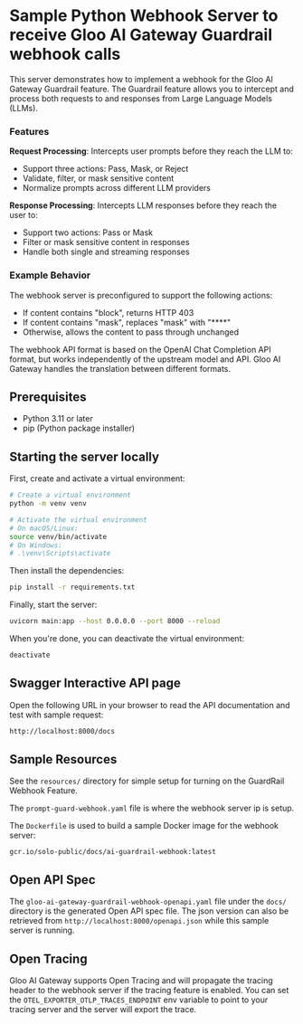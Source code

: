 # Sample Python Webhook Server to receive Gloo AI Gateway Guardrail webhook calls

This server demonstrates how to implement a webhook for the Gloo AI Gateway Guardrail feature. The Guardrail feature allows you to intercept and process both requests to and responses from Large Language Models (LLMs).

### Features

**Request Processing**: Intercepts user prompts before they reach the LLM to:
  - Support three actions: Pass, Mask, or Reject
  - Validate, filter, or mask sensitive content
  - Normalize prompts across different LLM providers

**Response Processing**: Intercepts LLM responses before they reach the user to:
  - Support two actions: Pass or Mask
  - Filter or mask sensitive content in responses
  - Handle both single and streaming responses

### Example Behavior

The webhook server is preconfigured to support the following actions:

- If content contains "block", returns HTTP 403
- If content contains "mask", replaces "mask" with "****"
- Otherwise, allows the content to pass through unchanged

The webhook API format is based on the OpenAI Chat Completion API format, but works independently of the upstream model and API. Gloo AI Gateway handles the translation between different formats.

## Prerequisites

- Python 3.11 or later
- pip (Python package installer)

## Starting the server locally

First, create and activate a virtual environment:

```bash
# Create a virtual environment
python -m venv venv

# Activate the virtual environment
# On macOS/Linux:
source venv/bin/activate
# On Windows:
# .\venv\Scripts\activate
```

Then install the dependencies:

```bash
pip install -r requirements.txt
```

Finally, start the server:

```bash
uvicorn main:app --host 0.0.0.0 --port 8000 --reload
```

When you're done, you can deactivate the virtual environment:

```bash
deactivate
```

## Swagger Interactive API page

Open the following URL in your browser to read the API documentation and test with sample request:

```bash
http://localhost:8000/docs
```

## Sample Resources

See the `resources/` directory for simple setup for turning on the GuardRail Webhook Feature.

The `prompt-guard-webhook.yaml` file is where the webhook server ip is setup.

The `Dockerfile` is used to build a sample Docker image for the webhook server:

```
gcr.io/solo-public/docs/ai-guardrail-webhook:latest
```

## Open API Spec

The `gloo-ai-gateway-guardrail-webhook-openapi.yaml` file under the `docs/` directory is the generated Open API spec file. The json version can also be retrieved from `http://localhost:8000/openapi.json` while this sample server is running.

## Open Tracing

Gloo AI Gateway supports Open Tracing and will propagate the tracing header to the webhook server if the tracing feature is enabled. You can set the `OTEL_EXPORTER_OTLP_TRACES_ENDPOINT` env variable to point to your tracing server and the server will export the trace.
